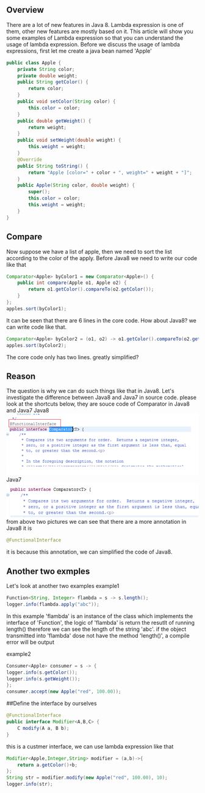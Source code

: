 ## Overview
There are a lot of new features in Java 8. Lambda expression is one of them, other new features are mostly based on it. 
This article will show you some examples of Lambda expression so that you can understand the usage of lambda expression. 
Before we discuss the usage of lambda expressions, first let me create a java bean named 'Apple' 
```java
public class Apple {	
	private String color;
	private double weight;
	public String getColor() {
		return color;
	}
	public void setColor(String color) {
		this.color = color;
	}
	public double getWeight() {
		return weight;
	}
	public void setWeight(double weight) {
		this.weight = weight;
	}
	@Override
	public String toString() {
		return "Apple [color=" + color + ", weight=" + weight + "]";
	}
	public Apple(String color, double weight) {
		super();
		this.color = color;
		this.weight = weight;
	}	
}
```
## Compare
Now suppose we have a list of apple, then we need to sort the list according to the color of the apply. Before Java8 we need to write our code like that 
```java
Comparator<Apple> byColor1 = new Comparator<Apple>() {
	public int compare(Apple o1, Apple o2) {
		return o1.getColor().compareTo(o2.getColor());
	}           
};
apples.sort(byColor1);
```
It can be seen that there are 6 lines in the core code. How about Java8? we can write code like that.
```java
Comparator<Apple> byColor2 = (o1, o2) -> o1.getColor().compareTo(o2.getColor());
apples.sort(byColor2);
```
The core code only has two lines. greatly simplified? 
## Reason
The question is why we can do such things like that in Java8. Let's investigate the difference between Java8 and Java7 in source code. 
please look at the shortcuts below, they are souce code  of Comparator in Java8 and Java7
Java8
![image](https://github.com/fengandzhy/Blog/raw/master/Images/Java/article02/1.png) 
Java7
![image](https://github.com/fengandzhy/Blog/raw/master/Images/Java/article02/2.png) 
from above two pictures we can see that there are a more annotation in Java8 it is 
```java
@FunctionalInterface
```
it is because this annotation, we can simplified the code of Java8. 
## Another two exmples
Let's look at another two examples
example1
```java
Function<String, Integer> flambda = s -> s.length();
logger.info(flambda.apply("abc"));
```
In this example 'flambda' is an instance of the class which implements the interface of 'Function', the logic of 'flambda' is return the resutlt of running length()
therefore we can see the length of the string 'abc'. if the object transmitted into 'flambda' dose not have the method 'length()', a compile error will be output
 
example2
```java
Consumer<Apple> consumer = s -> {
logger.info(s.getColor());
logger.info(s.getWeight());
};
consumer.accept(new Apple("red", 100.00));
```
##Define the interface by ourselves 
```java
@FunctionalInterface
public interface Modifier<A,B,C> {
	C modify(A a, B b);
}
```
this is a custmer interface, we can use lambda expression like that 
```java
Modifier<Apple,Integer,String> modifier = (a,b)->{
	return a.getColor()+b;
};
String str = modifier.modify(new Apple("red", 100.00), 10);
logger.info(str);
``` 







 

